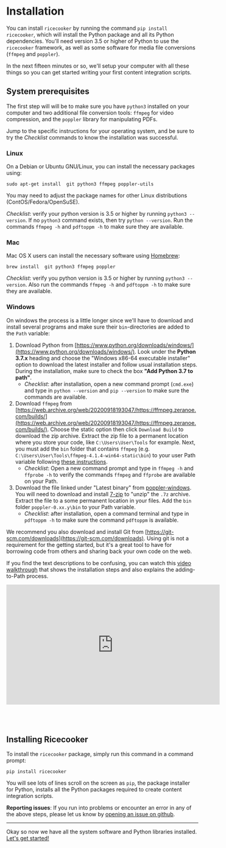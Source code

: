 Installation
============

You can install `ricecooker` by running the command `pip install ricecooker`,
which will install the Python package and all its Python dependencies.
You'll need version 3.5 or higher of Python to use the `ricecooker` framework,
as well as some software for media file conversions (`ffmpeg` and  `poppler`).

In the next fifteen minutes or so, we'll setup your computer with all these things
so you can get started writing your first content integration scripts.


System prerequisites
--------------------
The first step will will be to make sure you have `python3` installed on your
computer and two additional file conversion tools: `ffmpeg` for video compression,
and the `poppler` library for manipulating PDFs.

Jump to the specific instructions for your operating system, and be sure to try
the *Checklist* commands to know the installation was successful.


### Linux
On a Debian or Ubuntu GNU/Linux, you can install the necessary packages using:

    sudo apt-get install  git python3 ffmpeg poppler-utils

You may need to adjust the package names for other Linux distributions (ContOS/Fedora/OpenSuSE).

*Checklist*: verify your python version is 3.5 or higher by running `python3 --version`.
If no `python3` command exists, then try `python --version`.
Run the commands `ffmpeg -h` and `pdftoppm -h` to make sure they are available.


### Mac
Mac OS X users can install the necessary software using [Homebrew](https://brew.sh/):

    brew install  git python3 ffmpeg poppler

*Checklist*: verify you python version is 3.5 or higher by running `python3 --version`.
Also run the commands `ffmpeg -h` and `pdftoppm -h` to make sure they are available.



### Windows
On windows the process is a little longer since we'll have to download and install
several programs and make sure their `bin`-directories are added to the `Path` variable:

1. Download Python from [https://www.python.org/downloads/windows/](https://www.python.org/downloads/windows/).
   Look under the **Python 3.7.x** heading and choose the "Windows x86-64 executable installer"
   option to download the latest installer and follow usual installation steps.
   During the installation, make sure to check the box **"Add Python 3.7 to path"**.
     - *Checklist*: after installation, open a new command prompt (`cmd.exe`) and
       type in `python --version` and `pip --version` to make sure the commands are available.
2. Download `ffmpeg` from [https://web.archive.org/web/20200918193047/https://ffmpeg.zeranoe.com/builds/](https://web.archive.org/web/20200918193047/https://ffmpeg.zeranoe.com/builds/).
   Choose the static option then click `Download Build` to download the zip archive.
   Extract the zip file to a permanent location where you store your code,
   like `C:\Users\User\Tools` for example. Next, you must add the `bin` folder
   that contains `ffmpeg` (e.g. `C:\Users\User\Tools\ffmpeg-4.1.4-win64-static\bin`)
   to your user Path variable following [these instructions](https://www.computerhope.com/issues/ch000549.htm).
     - *Checklist*: Open a new command prompt and type in `ffmpeg -h` and `ffprobe -h`
       to verify the commands `ffmpeg` and `ffprobe` are available on your Path.
3. Download the file linked under "Latest binary" from [poppler-windows](http://blog.alivate.com.au/poppler-windows/).
   You will need to download and install [7-zip](https://www.7-zip.org/) to "unzip"
   the `.7z` archive. Extract the file to a some permanent location in your files.
   Add the `bin` folder `poppler-0.xx.y\bin` to your Path variable.
     - *Checklist*: after installation, open a command terminal and type in
       `pdftoppm -h` to make sure the command `pdftoppm` is available.

We recommend you also download and install Git from [https://git-scm.com/downloads](https://git-scm.com/downloads).
Using git is not a requirement for the getting started, but it's a great tool to
have for borrowing code from others and sharing back your own code on the web.

If you find the text descriptions to be confusing, you can watch this
[video walkthrough](http://youtube.com/watch?v=LxK8_BOSy-8) that shows the
installation steps and also explains the adding-to-Path process.


<iframe width="560" height="315" src="https://www.youtube.com/embed/LxK8_BOSy-8" frameborder="0" allow="accelerometer; autoplay; encrypted-media; gyroscope; picture-in-picture" allowfullscreen></iframe>
<div style="height:50px;">&nbsp;</div>



Installing Ricecooker
---------------------
To install the `ricecooker` package, simply run this command in a command prompt:

    pip install ricecooker

You will see lots of lines scroll on the screen as `pip`, the package installer for Python,
installs all the Python packages required to create content integration scripts.

**Reporting issues**: If you run into problems or encounter an error in any of the above steps,
please let us know by [opening an issue on github](https://github.com/learningequality/ricecooker/issues).

------

Okay so now we have all the system software and Python libraries installed.
[Let's get started!](tutorial/gettingstarted.html)
